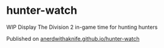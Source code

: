 # hunter-watch
WIP Display The Division 2 in-game time for hunting hunters

Published on [anerdwithaknife.github.io/hunter-watch](https://anerdwithaknife.github.io/hunter-watch/)
